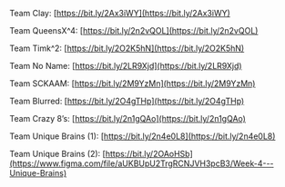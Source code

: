 Team Clay:
[https://bit.ly/2Ax3iWY](https://bit.ly/2Ax3iWY)

Team QueensX^4:
[https://bit.ly/2n2vQOL](https://bit.ly/2n2vQOL)

Team Timk^2:
[https://bit.ly/2O2K5hN](https://bit.ly/2O2K5hN)

Team No Name:
[https://bit.ly/2LR9Xjd](https://bit.ly/2LR9Xjd)

Team SCKAAM:
[https://bit.ly/2M9YzMn](https://bit.ly/2M9YzMn)

Team Blurred:
[https://bit.ly/2O4gTHp](https://bit.ly/2O4gTHp)

Team Crazy 8’s:
[https://bit.ly/2n1gQAo](https://bit.ly/2n1gQAo)

Team Unique Brains (1):
[https://bit.ly/2n4e0L8](https://bit.ly/2n4e0L8)

Team Unique Brains (2):
[https://bit.ly/2OAoHSb](https://www.figma.com/file/aUKBUpU2TrgRCNJVH3pcB3/Week-4---Unique-Brains)
